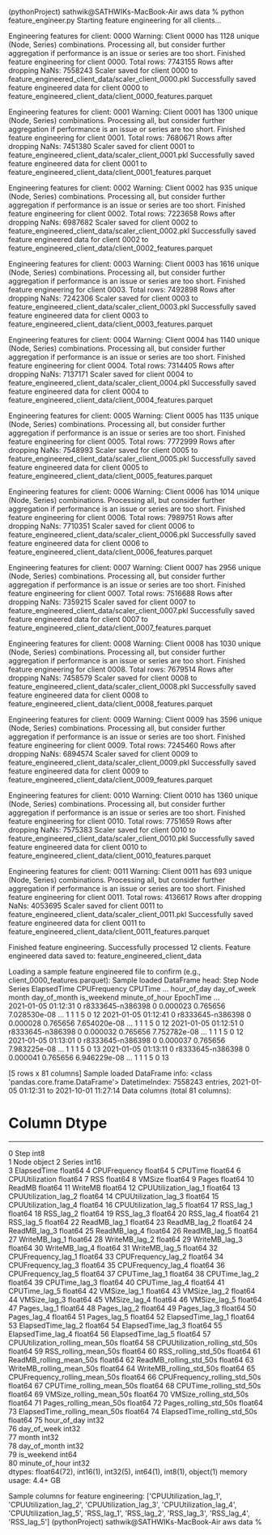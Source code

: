 (pythonProject) sathwik@SATHWIKs-MacBook-Air aws data % python feature_engineer.py
Starting feature engineering for all clients...

Engineering features for client: 0000
  Warning: Client 0000 has 1128 unique (Node, Series) combinations. Processing all, but consider further aggregation if performance is an issue or series are too short.
  Finished feature engineering for client 0000. Total rows: 7743155
  Rows after dropping NaNs: 7558243
  Scaler saved for client 0000 to feature_engineered_client_data/scaler_client_0000.pkl
  Successfully saved feature engineered data for client 0000 to feature_engineered_client_data/client_0000_features.parquet

Engineering features for client: 0001
  Warning: Client 0001 has 1300 unique (Node, Series) combinations. Processing all, but consider further aggregation if performance is an issue or series are too short.
  Finished feature engineering for client 0001. Total rows: 7680671
  Rows after dropping NaNs: 7451380
  Scaler saved for client 0001 to feature_engineered_client_data/scaler_client_0001.pkl
  Successfully saved feature engineered data for client 0001 to feature_engineered_client_data/client_0001_features.parquet

Engineering features for client: 0002
  Warning: Client 0002 has 935 unique (Node, Series) combinations. Processing all, but consider further aggregation if performance is an issue or series are too short.
  Finished feature engineering for client 0002. Total rows: 7223658
  Rows after dropping NaNs: 6987682
  Scaler saved for client 0002 to feature_engineered_client_data/scaler_client_0002.pkl
  Successfully saved feature engineered data for client 0002 to feature_engineered_client_data/client_0002_features.parquet

Engineering features for client: 0003
  Warning: Client 0003 has 1616 unique (Node, Series) combinations. Processing all, but consider further aggregation if performance is an issue or series are too short.
  Finished feature engineering for client 0003. Total rows: 7492898
  Rows after dropping NaNs: 7242306
  Scaler saved for client 0003 to feature_engineered_client_data/scaler_client_0003.pkl
  Successfully saved feature engineered data for client 0003 to feature_engineered_client_data/client_0003_features.parquet

Engineering features for client: 0004
  Warning: Client 0004 has 1140 unique (Node, Series) combinations. Processing all, but consider further aggregation if performance is an issue or series are too short.
  Finished feature engineering for client 0004. Total rows: 7314405
  Rows after dropping NaNs: 7137171
  Scaler saved for client 0004 to feature_engineered_client_data/scaler_client_0004.pkl
  Successfully saved feature engineered data for client 0004 to feature_engineered_client_data/client_0004_features.parquet

Engineering features for client: 0005
  Warning: Client 0005 has 1135 unique (Node, Series) combinations. Processing all, but consider further aggregation if performance is an issue or series are too short.
  Finished feature engineering for client 0005. Total rows: 7772999
  Rows after dropping NaNs: 7548993
  Scaler saved for client 0005 to feature_engineered_client_data/scaler_client_0005.pkl
  Successfully saved feature engineered data for client 0005 to feature_engineered_client_data/client_0005_features.parquet

Engineering features for client: 0006
  Warning: Client 0006 has 1014 unique (Node, Series) combinations. Processing all, but consider further aggregation if performance is an issue or series are too short.
  Finished feature engineering for client 0006. Total rows: 7989751
  Rows after dropping NaNs: 7710351
  Scaler saved for client 0006 to feature_engineered_client_data/scaler_client_0006.pkl
  Successfully saved feature engineered data for client 0006 to feature_engineered_client_data/client_0006_features.parquet

Engineering features for client: 0007
  Warning: Client 0007 has 2956 unique (Node, Series) combinations. Processing all, but consider further aggregation if performance is an issue or series are too short.
  Finished feature engineering for client 0007. Total rows: 7516688
  Rows after dropping NaNs: 7359215
  Scaler saved for client 0007 to feature_engineered_client_data/scaler_client_0007.pkl
  Successfully saved feature engineered data for client 0007 to feature_engineered_client_data/client_0007_features.parquet

Engineering features for client: 0008
  Warning: Client 0008 has 1030 unique (Node, Series) combinations. Processing all, but consider further aggregation if performance is an issue or series are too short.
  Finished feature engineering for client 0008. Total rows: 7679514
  Rows after dropping NaNs: 7458579
  Scaler saved for client 0008 to feature_engineered_client_data/scaler_client_0008.pkl
  Successfully saved feature engineered data for client 0008 to feature_engineered_client_data/client_0008_features.parquet

Engineering features for client: 0009
  Warning: Client 0009 has 3596 unique (Node, Series) combinations. Processing all, but consider further aggregation if performance is an issue or series are too short.
  Finished feature engineering for client 0009. Total rows: 7245460
  Rows after dropping NaNs: 6894574
  Scaler saved for client 0009 to feature_engineered_client_data/scaler_client_0009.pkl
  Successfully saved feature engineered data for client 0009 to feature_engineered_client_data/client_0009_features.parquet

Engineering features for client: 0010
  Warning: Client 0010 has 1360 unique (Node, Series) combinations. Processing all, but consider further aggregation if performance is an issue or series are too short.
  Finished feature engineering for client 0010. Total rows: 7751659
  Rows after dropping NaNs: 7575383
  Scaler saved for client 0010 to feature_engineered_client_data/scaler_client_0010.pkl
  Successfully saved feature engineered data for client 0010 to feature_engineered_client_data/client_0010_features.parquet

Engineering features for client: 0011
  Warning: Client 0011 has 693 unique (Node, Series) combinations. Processing all, but consider further aggregation if performance is an issue or series are too short.
  Finished feature engineering for client 0011. Total rows: 4136617
  Rows after dropping NaNs: 4053695
  Scaler saved for client 0011 to feature_engineered_client_data/scaler_client_0011.pkl
  Successfully saved feature engineered data for client 0011 to feature_engineered_client_data/client_0011_features.parquet

Finished feature engineering. Successfully processed 12 clients.
Feature engineered data saved to: feature_engineered_client_data

Loading a sample feature engineered file to confirm (e.g., client_0000_features.parquet):
Sample loaded DataFrame head:
                     Step              Node  Series  ElapsedTime  CPUFrequency       CPUTime  ...  hour_of_day  day_of_week  month  day_of_month  is_weekend  minute_of_hour
EpochTime                                                                                     ...                                                                           
2021-01-05 01:12:31     0  r8333645-n386398       0     0.000023      0.765656  7.028530e-08  ...            1            1      1             5           0              12
2021-01-05 01:12:41     0  r8333645-n386398       0     0.000028      0.765656  7.654020e-08  ...            1            1      1             5           0              12
2021-01-05 01:12:51     0  r8333645-n386398       0     0.000032      0.765656  7.752782e-08  ...            1            1      1             5           0              12
2021-01-05 01:13:01     0  r8333645-n386398       0     0.000037      0.765656  7.983225e-08  ...            1            1      1             5           0              13
2021-01-05 01:13:11     0  r8333645-n386398       0     0.000041      0.765656  6.946229e-08  ...            1            1      1             5           0              13

[5 rows x 81 columns]
Sample loaded DataFrame info:
<class 'pandas.core.frame.DataFrame'>
DatetimeIndex: 7558243 entries, 2021-01-05 01:12:31 to 2021-10-01 11:27:14
Data columns (total 81 columns):
 #   Column                           Dtype  
---  ------                           -----  
 0   Step                             int8   
 1   Node                             object 
 2   Series                           int16  
 3   ElapsedTime                      float64
 4   CPUFrequency                     float64
 5   CPUTime                          float64
 6   CPUUtilization                   float64
 7   RSS                              float64
 8   VMSize                           float64
 9   Pages                            float64
 10  ReadMB                           float64
 11  WriteMB                          float64
 12  CPUUtilization_lag_1             float64
 13  CPUUtilization_lag_2             float64
 14  CPUUtilization_lag_3             float64
 15  CPUUtilization_lag_4             float64
 16  CPUUtilization_lag_5             float64
 17  RSS_lag_1                        float64
 18  RSS_lag_2                        float64
 19  RSS_lag_3                        float64
 20  RSS_lag_4                        float64
 21  RSS_lag_5                        float64
 22  ReadMB_lag_1                     float64
 23  ReadMB_lag_2                     float64
 24  ReadMB_lag_3                     float64
 25  ReadMB_lag_4                     float64
 26  ReadMB_lag_5                     float64
 27  WriteMB_lag_1                    float64
 28  WriteMB_lag_2                    float64
 29  WriteMB_lag_3                    float64
 30  WriteMB_lag_4                    float64
 31  WriteMB_lag_5                    float64
 32  CPUFrequency_lag_1               float64
 33  CPUFrequency_lag_2               float64
 34  CPUFrequency_lag_3               float64
 35  CPUFrequency_lag_4               float64
 36  CPUFrequency_lag_5               float64
 37  CPUTime_lag_1                    float64
 38  CPUTime_lag_2                    float64
 39  CPUTime_lag_3                    float64
 40  CPUTime_lag_4                    float64
 41  CPUTime_lag_5                    float64
 42  VMSize_lag_1                     float64
 43  VMSize_lag_2                     float64
 44  VMSize_lag_3                     float64
 45  VMSize_lag_4                     float64
 46  VMSize_lag_5                     float64
 47  Pages_lag_1                      float64
 48  Pages_lag_2                      float64
 49  Pages_lag_3                      float64
 50  Pages_lag_4                      float64
 51  Pages_lag_5                      float64
 52  ElapsedTime_lag_1                float64
 53  ElapsedTime_lag_2                float64
 54  ElapsedTime_lag_3                float64
 55  ElapsedTime_lag_4                float64
 56  ElapsedTime_lag_5                float64
 57  CPUUtilization_rolling_mean_50s  float64
 58  CPUUtilization_rolling_std_50s   float64
 59  RSS_rolling_mean_50s             float64
 60  RSS_rolling_std_50s              float64
 61  ReadMB_rolling_mean_50s          float64
 62  ReadMB_rolling_std_50s           float64
 63  WriteMB_rolling_mean_50s         float64
 64  WriteMB_rolling_std_50s          float64
 65  CPUFrequency_rolling_mean_50s    float64
 66  CPUFrequency_rolling_std_50s     float64
 67  CPUTime_rolling_mean_50s         float64
 68  CPUTime_rolling_std_50s          float64
 69  VMSize_rolling_mean_50s          float64
 70  VMSize_rolling_std_50s           float64
 71  Pages_rolling_mean_50s           float64
 72  Pages_rolling_std_50s            float64
 73  ElapsedTime_rolling_mean_50s     float64
 74  ElapsedTime_rolling_std_50s      float64
 75  hour_of_day                      int32  
 76  day_of_week                      int32  
 77  month                            int32  
 78  day_of_month                     int32  
 79  is_weekend                       int64  
 80  minute_of_hour                   int32  
dtypes: float64(72), int16(1), int32(5), int64(1), int8(1), object(1)
memory usage: 4.4+ GB

Sample columns for feature engineering:
['CPUUtilization_lag_1', 'CPUUtilization_lag_2', 'CPUUtilization_lag_3', 'CPUUtilization_lag_4', 'CPUUtilization_lag_5', 'RSS_lag_1', 'RSS_lag_2', 'RSS_lag_3', 'RSS_lag_4', 'RSS_lag_5']
(pythonProject) sathwik@SATHWIKs-MacBook-Air aws data %